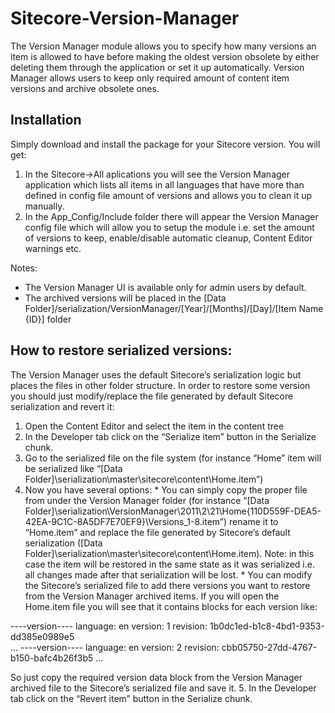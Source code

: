 Sitecore-Version-Manager
========================

The Version Manager module allows you to specify how many versions an item is allowed to have before making the oldest version obsolete by either deleting them through the application or set it up automatically.
Version Manager allows users to keep only required amount of content item versions and archive obsolete ones.

Installation
------------------------

Simply download and install the package for your Sitecore version.
You will get:

1. In the Sitecore->All aplications you will see the Version Manager application which lists all items in all languages that have more than defined in config file amount of versions and allows you to clean it up manually.
2. In the App_Config/Include folder there will appear the Version Manager config file which will allow you to setup the module i.e. set the amount of versions to keep, enable/disable automatic cleanup, Content Editor warnings etc.

Notes:
  * The Version Manager UI is available only for admin users by default.
  * The archived versions will be placed in the [Data Folder]/serialization/VersionManager/[Year]/[Months]/[Day]/[Item Name {ID}] folder

How to restore serialized versions:
-----------------------------------

The Version Manager uses the default Sitecore’s serialization logic but places the files in other folder structure. In order to restore some version you should just modify/replace the file generated by default Sitecore serialization and revert it:
  1. Open the Content Editor and select the item in the content tree
  2. In the Developer tab click on the “Serialize item” button in the Serialize chunk.
  3. Go to the serialized file on the file system (for instance “Home” item will be serialized like “[Data Folder]\serialization\master\sitecore\content\Home.item”)
  4. Now you have several options:
    * You can simply copy the proper file from under the Version Manager folder (for instance “[Data Folder]\serialization\VersionManager\2011\2\21\Home{110D559F-DEA5-42EA-9C1C-8A5DF7E70EF9}\Versions_1-8.item”) rename it to “Home.item” and replace the file generated by Sitecore’s default serialization ([Data Folder]\serialization\master\sitecore\content\Home.item).
      Note: in this case the item will be restored in the same state as it was serialized i.e. all changes made after that serialization will be lost.
    * You can modify the Sitecore’s serialized file to add there versions you want to restore from the Version Manager archived items.
  If you will open the Home.item file you will see that it contains blocks for each version like:
 
----version----
language: en
version: 1
revision: 1b0dc1ed-b1c8-4bd1-9353-dd385e0989e5  
…
----version----
language: en
version: 2
revision: cbb05750-27dd-4767-b150-bafc4b26f3b5
…

So just copy the required version data block from the Version Manager archived file to the Sitecore’s serialized file and save it.
  5. In the Developer tab click on the “Revert item” button in the Serialize chunk. 
